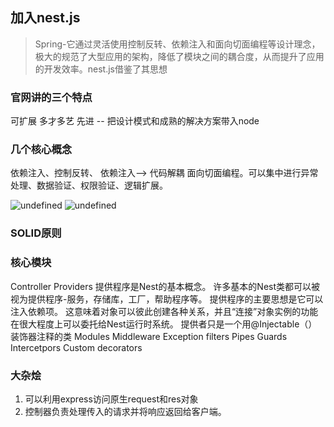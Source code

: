 ## 加入nest.js
> Spring-它通过灵活使用控制反转、依赖注入和面向切面编程等设计理念，极大的规范了大型应用的架构，降低了模块之间的耦合度，从而提升了应用的开发效率。nest.js借鉴了其思想


### 官网讲的三个特点
可扩展
多才多艺
先进 --  把设计模式和成熟的解决方案带入node

### 几个核心概念
依赖注入、控制反转、
依赖注入--> 代码解耦
面向切面编程。可以集中进行异常处理、数据验证、权限验证、逻辑扩展。

![undefined](http://ww1.sinaimg.cn/large/006x4mSygy1gd9yeg2vatj30m80d4dhp.jpg)
![undefined](http://ww1.sinaimg.cn/large/006x4mSygy1gd9yexin8oj30m804bmxq.jpg)

### SOLID原则


### 核心模块
Controller
Providers
    提供程序是Nest的基本概念。
    许多基本的Nest类都可以被视为提供程序-服务，存储库，工厂，帮助程序等。
    提供程序的主要思想是它可以注入依赖项。
    这意味着对象可以彼此创建各种关系，并且“连接”对象实例的功能在很大程度上可以委托给Nest运行时系统。
    提供者只是一个用@Injectable（）装饰器注释的类
Modules
Middleware
Exception filters
Pipes
Guards
Intercetpors
Custom decorators


### 大杂烩
1. 可以利用express访问原生request和res对象
2. 控制器负责处理传入的请求并将响应返回给客户端。